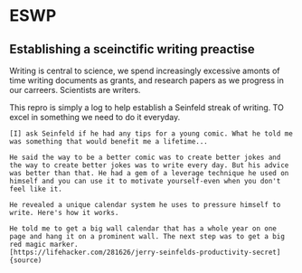 # ESWP

## Establishing a sceinctific writing preactise
Writing is central to science, we spend increasingly excessive amonts of
time writing documents as grants, and research papers as we progress in
our carreers. Scientists are writers. 

This repro is simply a log to help establish a Seinfeld streak of writing.
TO excel in something we need to do it everyday. 

```
[I] ask Seinfeld if he had any tips for a young comic. What he told me was something that would benefit me a lifetime...

He said the way to be a better comic was to create better jokes and the way to create better jokes was to write every day. But his advice was better than that. He had a gem of a leverage technique he used on himself and you can use it to motivate yourself-even when you don't feel like it.

He revealed a unique calendar system he uses to pressure himself to write. Here's how it works.

He told me to get a big wall calendar that has a whole year on one page and hang it on a prominent wall. The next step was to get a big red magic marker.
[https://lifehacker.com/281626/jerry-seinfelds-productivity-secret]{source)

```

